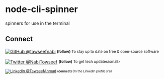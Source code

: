 # node-cli-spinner
spinners for use in the terminal

## Connect

<div align="left">
    <p><a href="https://github.com/tawseefnabi/"><img alt="GitHub @tawseefnabi" align="center" src="https://img.shields.io/badge/GITHUB-gray.svg?colorB=6cc644&style=flat" /></a>&nbsp;<small><strong>(follow)</strong> To stay up to date on free & open-source software</small></p>
    <p><a href="https://twitter.com/NabiTowseef/"><img alt="Twitter @NabiTowseef" align="center" src="https://img.shields.io/badge/TWITTER-gray.svg?colorB=1da1f2&style=flat" /></a>&nbsp;<small><strong>(follow)</strong> To get tech updates/small></p>
    <p><a href="https://www.linkedin.com/in/tawseef-ahmad-bhat-61830385/"><img alt="LinkedIn @TawseefAhmad" align="center" src="https://img.shields.io/badge/LINKEDIN-gray.svg?colorB=0077b5&style=flat" /></a>&nbsp;<small><strong>(connect)</strong> On the LinkedIn profile y'all</small></p>
</div>

<br>


[n]: https://nodecli.com/?utm_source=FOSS&utm_medium=FOSS&utm_campaign=create-node-app
[repo]: https://github.com/AhmadAwais/create-node-app
